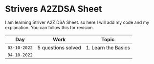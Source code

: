 # Strivers A2ZDSA Sheet
I am learning Striver A2Z DSA Sheet. so here I will add my code and my explanation. You can follow this for revision. 

|Day|Work|Topic|
|:--------:|:--------:|:--------:|
|```03-10-2022```| 5 questions solved | 1. Learn the Basics |
|```04-10-2022```| | |
